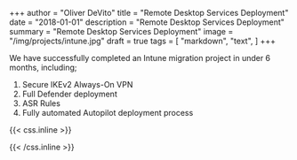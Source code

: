 +++
author = "Oliver DeVito"
title = "Remote Desktop Services Deployment"
date = "2018-01-01"
description = "Remote Desktop Services Deployment"
summary = "Remote Desktop Services Deployment"
image = "/img/projects/intune.jpg"
draft = true
tags = [
    "markdown",
    "text",
]
+++

We have successfully completed an Intune migration project in under 6 months, including;

1. Secure IKEv2 Always-On VPN
2. Full Defender deployment
3. ASR Rules
4. Fully automated Autopilot deployment process


{{< css.inline >}}
<style>
.canon { background: white; width: 100%; height: auto; }
</style>
{{< /css.inline >}}
